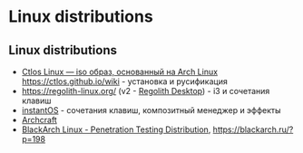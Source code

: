 # Linux distributions

## Linux distributions

- [Ctlos Linux — iso образ, основанный на Arch Linux](https://ctlos.github.io/) https://ctlos.github.io/wiki - установка
  и русификация
- https://regolith-linux.org/ (v2 - [Regolith Desktop](https://regolith-desktop.com/)) - i3 и сочетания клавиш
- [instantOS](https://instantos.io/) - сочетания клавиш, композитный менеджер и эффекты
- [Archcraft](https://archcraft.io/)
- [BlackArch Linux - Penetration Testing Distribution](https://blackarch.org/), https://blackarch.ru/?p=198

